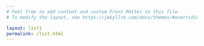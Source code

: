 ```yaml
---
# Feel free to add content and custom Front Matter to this file.
# To modify the layout, see https://jekyllrb.com/docs/themes/#overriding-theme-defaults

layout: list1
permalink: /list.html
---
```

